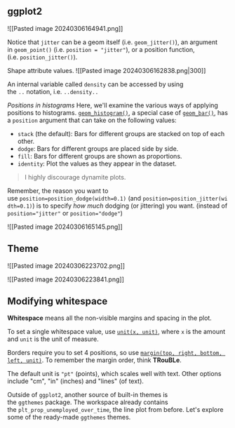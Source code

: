 
## ggplot2

![[Pasted image 20240306164941.png]]

Notice that `jitter` can be a geom itself (i.e. `geom_jitter()`), an argument in `geom_point()` (i.e. `position = "jitter"`), or a position function, (i.e. `position_jitter()`).

Shape attribute values.
![[Pasted image 20240306162838.png|300]]

An internal variable called `density` can be accessed by using the `..` notation, i.e. `..density..`

*Positions in histograms*
Here, we'll examine the various ways of applying positions to histograms. [`geom_histogram()`](http://www.rdocumentation.org/packages/ggplot2/functions/geom_histogram), a special case of [`geom_bar()`](http://www.rdocumentation.org/packages/ggplot2/functions/geom_bar), has a `position` argument that can take on the following values:
- `stack` (the default): Bars for different groups are stacked on top of each other.
- `dodge`: Bars for different groups are placed side by side.
- `fill`: Bars for different groups are shown as proportions.
- `identity`: Plot the values as they appear in the dataset.

> I highly discourage dynamite plots.

Remember, the reason you want to use `position=position_dodge(width=0.1)` (and `position=position_jitter(width=0.1)`) is to specify _how much_ dodging (or jittering) you want. (instead of `position="jitter"` or `position="dodge"`)

![[Pasted image 20240306165145.png]]

## Theme

![[Pasted image 20240306223702.png]]

![[Pasted image 20240306223841.png]]

## Modifying whitespace

**Whitespace** means all the non-visible margins and spacing in the plot.

To set a single whitespace value, use [`unit(x, unit)`](https://www.rdocumentation.org/packages/grid/topics/unit), where `x` is the amount and `unit` is the unit of measure.

Borders require you to set 4 positions, so use [`margin(top, right, bottom, left, unit)`](https://www.rdocumentation.org/packages/ggplot2/topics/margin). To remember the margin order, think **TRouBLe**.

The default unit is `"pt"` (points), which scales well with text. Other options include "cm", "in" (inches) and "lines" (of text).

Outside of `ggplot2`, another source of built-in themes is the `ggthemes` package. The workspace already contains the `plt_prop_unemployed_over_time`, the line plot from before. Let's explore some of the ready-made `ggthemes` themes.

